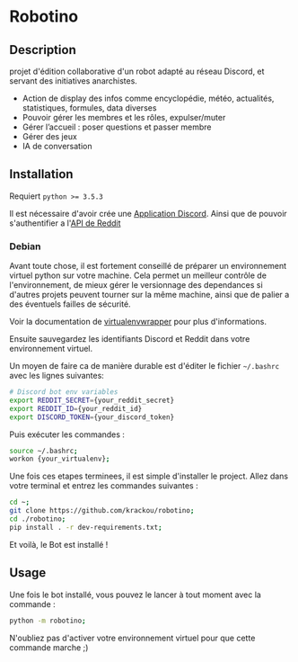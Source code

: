 # Robotino

## Description

projet d'édition collaborative d'un robot adapté au réseau Discord, et servant des initiatives anarchistes.

 - Action de display des infos comme encyclopédie, météo, actualités, statistiques, formules, data diverses
 - Pouvoir gérer les membres et les rôles, expulser/muter
 - Gérer l’accueil : poser questions et passer membre
 - Gérer des jeux
 - IA de conversation

## Installation

Requiert `python >= 3.5.3`

Il est nécessaire d'avoir crée une [Application Discord](https://discord.com/developers/applications).
Ainsi que de pouvoir s'authentifier a l'[API de Reddit](https://www.reddit.com/wiki/api)

### Debian

Avant toute chose, il est fortement conseillé de préparer un environnement virtuel python sur votre machine.
Cela permet un meilleur contrôle de l'environnement, de mieux gérer le versionnage des dependances
si d'autres projets peuvent tourner sur la même machine, ainsi que de palier a des éventuels failles
de sécurité.

Voir la documentation de [virtualenvwrapper](https://virtualenvwrapper.readthedocs.io/en/latest/install.html) pour plus d'informations.

Ensuite sauvegardez les identifiants Discord et Reddit dans votre environnement virtuel.

Un moyen de faire ca de manière durable est d'éditer le fichier `~/.bashrc` avec les lignes suivantes:
```bash
# Discord bot env variables
export REDDIT_SECRET={your_reddit_secret}
export REDDIT_ID={your_reddit_id}
export DISCORD_TOKEN={your_discord_token}
```

Puis exécuter les commandes :
```bash
source ~/.bashrc;
workon {your_virtualenv};
```

Une fois ces etapes terminees, il est simple d'installer le project.
Allez dans votre terminal et entrez les commandes suivantes :

```bash
cd ~;
git clone https://github.com/krackou/robotino;
cd ./robotino;
pip install . -r dev-requirements.txt;
```

Et voilà, le Bot est installé !

## Usage

Une fois le bot installé, vous pouvez le lancer à tout moment avec la commande :
```bash
python -m robotino;
```

N'oubliez pas d'activer votre environnement virtuel pour que cette commande marche ;)